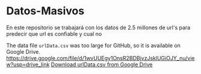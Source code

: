# Datos-Masivos
En este repositorio se trabajará con los datos de 2.5 millones de url's para predecir que url es confiable y cual no


The data file `urlData.csv` was too large for GitHub, so it is available on Google Drive.
https://drive.google.com/file/d/1wvUUEgy1OnsR2BDBjvzJsklUGiOJY_nu/view?usp=drive_link
[Download urlData.csv from Google Drive](https://drive.google.com/file/d/1wvUUEgy1OnsR2BDBjvzJsklUGiOJY_nu/view?usp=drive_link)
